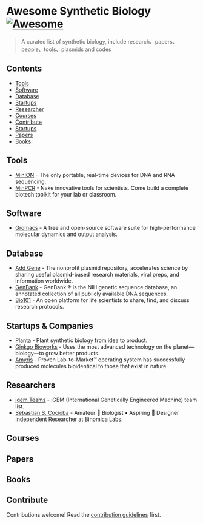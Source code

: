 # Awesome Synthetic Biology [![Awesome](https://awesome.re/badge.svg)](https://awesome.re)

> A curated list of synthetic biology, include research、papers、people、tools、plasmids and codes

## Contents

- [Tools](#tools)
- [Software](#software)
- [Database](#database)
- [Startups](#startups)
- [Researcher](#researcher)
- [Courses](#courses)
- [Contribute](#contribute)
- [Startups](#startups)
- [Papers](#papers)
- [Books](#books)

## Tools

- [MinION](https://nanoporetech.com/products/minion) - The only portable, real-time devices for DNA and RNA sequencing.
- [MinPCR](https://www.minipcr.com/) - Nake innovative tools for scientists. Come build a complete biotech toolkit for your lab or classroom.

## Software

- [Gromacs](https://www.gromacs.org/) - A free and open-source software suite for high-performance molecular dynamics and output analysis.

## Database

- [Add Gene](https://www.addgene.org/) - The nonprofit plasmid repository, accelerates science by sharing useful plasmid-based research materials, viral preps, and information worldwide.
- [GenBank](https://www.ncbi.nlm.nih.gov/genbank/) - GenBank ® is the NIH genetic sequence database, an annotated collection of all publicly available DNA sequences.
- [Bio101](https://bio-protocol.org/bio101) - An open platform for life scientists to share, find, and discuss research protocols.

## Startups & Companies

- [Planta](https://planta.bio/) - Plant synthetic biology from idea to product.
- [Ginkgo Bioworks](https://www.ginkgobioworks.com/) - Uses the most advanced technology on the planet—biology—to grow better products.
- [Amyris](https://amyris.com/) - Proven Lab-to-Market™ operating system has successfully produced molecules bioidentical to those that exist in nature.

## Researchers

- [igem Teams](https://airtable.com/shrqoByHc3pKYKyKW/tblb1REO5NYXRgiIv?backgroundColor=green&viewControls=on) - iGEM (International Genetically Engineered Machine) team list.
- [Sebastian S. Cocioba](https://twitter.com/ATinyGreenCell) - Amateur 🌿 Biologist • Aspiring 🌻 Designer Independent Researcher at Binomica Labs.

## Courses

## Papers

## Books

## Contribute

Contributions welcome! Read the [contribution guidelines](contributing.md) first.
